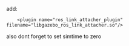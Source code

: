 add:

```
    <plugin name="ros_link_attacher_plugin" filename="libgazebo_ros_link_attacher.so"/>
```

also dont forget to set simtime to zero